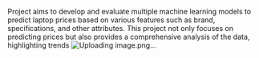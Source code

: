 Project aims to develop and evaluate multiple machine learning models to predict laptop prices based on various features such as brand, specifications, and other attributes. This project not only focuses on predicting prices but also provides a comprehensive analysis of the data, highlighting trends
![Uploading image.png…]()

